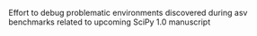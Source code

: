 Effort to debug problematic environments discovered during asv benchmarks related to upcoming SciPy 1.0 manuscript
